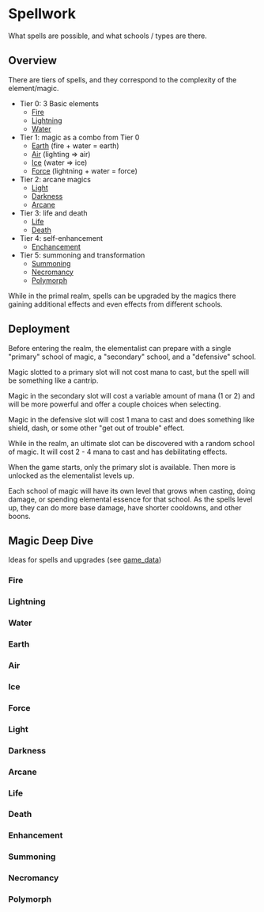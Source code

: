# Spellwork

What spells are possible, and what schools / types are there.

## Overview

There are tiers of spells, and they correspond to the complexity of the element/magic.

- Tier 0: 3 Basic elements
  - [Fire](#fire)
  - [Lightning](#lightning)
  - [Water](#water)
- Tier 1: magic as a combo from Tier 0
  - [Earth](#earth) (fire + water = earth)
  - [Air](#air) (lighting => air)
  - [Ice](#ice) (water => ice)
  - [Force](#force) (lightning + water = force)
- Tier 2: arcane magics
  - [Light](#light)
  - [Darkness](#darkness)
  - [Arcane](#arcane)
- Tier 3: life and death
  - [Life](#life)
  - [Death](#death)
- Tier 4: self-enhancement
  - [Enchancement](#enhancement)
- Tier 5: summoning and transformation
  - [Summoning](#summoning)
  - [Necromancy](#necromancy)
  - [Polymorph](#polymorph)

While in the primal realm, spells can be upgraded by the magics there gaining additional effects and even effects from different schools.

## Deployment

Before entering the realm, the elementalist can prepare with a single "primary" school of magic, a "secondary" school, and a "defensive" school.

Magic slotted to a primary slot will not cost mana to cast, but the spell will be something like a cantrip.

Magic in the secondary slot will cost a variable amount of mana (1 or 2) and will be more powerful and offer a couple choices when selecting.

Magic in the defensive slot will cost 1 mana to cast and does something like shield, dash, or some other "get out of trouble" effect.

While in the realm, an ultimate slot can be discovered with a random school of magic. It will cost 2 - 4 mana to cast and has debilitating effects.

When the game starts, only the primary slot is available. Then more is unlocked as the elementalist levels up.

Each school of magic will have its own level that grows when casting, doing damage, or spending elemental essence for that school. As the spells level up, they can do more base damage, have shorter cooldowns, and other boons.

## Magic Deep Dive

Ideas for spells and upgrades (see [game_data](../game_data/README.md))

### Fire

### Lightning

### Water

### Earth

### Air

### Ice

### Force

### Light

### Darkness

### Arcane

### Life

### Death

### Enhancement

### Summoning

### Necromancy

### Polymorph
